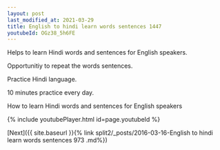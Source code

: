 ```yaml
---
layout: post
last_modified_at: 2021-03-29
title: English to hindi learn words sentences 1447 
youtubeId: OGz38_5h6FE
---
```

 
 
Helps to learn Hindi words and sentences for English speakers.

Opportunitiy to repeat the words sentences. 

Practice Hindi language. 
 
10 minutes practice every day. 
 
How to learn Hindi words and sentences for English speakers 
 
{% include youtubePlayer.html id=page.youtubeId %}
 
 
[Next]({{ site.baseurl }}{% link  split2/_posts/2016-03-16-English to hindi learn words sentences 973 .md%})
 
